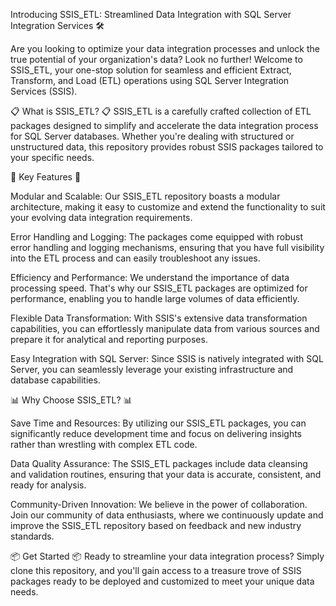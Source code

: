  Introducing SSIS_ETL: Streamlined Data Integration with SQL Server Integration Services 🛠️

Are you looking to optimize your data integration processes and unlock the true potential of your organization's data? Look no further! Welcome to SSIS_ETL, your one-stop solution for seamless and efficient Extract, Transform, and Load (ETL) operations using SQL Server Integration Services (SSIS).

📋 What is SSIS_ETL? 📋
SSIS_ETL is a carefully crafted collection of ETL packages designed to simplify and accelerate the data integration process for SQL Server databases. Whether you're dealing with structured or unstructured data, this repository provides robust SSIS packages tailored to your specific needs.

🔑 Key Features 🔑

Modular and Scalable: Our SSIS_ETL repository boasts a modular architecture, making it easy to customize and extend the functionality to suit your evolving data integration requirements.

Error Handling and Logging: The packages come equipped with robust error handling and logging mechanisms, ensuring that you have full visibility into the ETL process and can easily troubleshoot any issues.

Efficiency and Performance: We understand the importance of data processing speed. That's why our SSIS_ETL packages are optimized for performance, enabling you to handle large volumes of data efficiently.

Flexible Data Transformation: With SSIS's extensive data transformation capabilities, you can effortlessly manipulate data from various sources and prepare it for analytical and reporting purposes.

Easy Integration with SQL Server: Since SSIS is natively integrated with SQL Server, you can seamlessly leverage your existing infrastructure and database capabilities.

📊 Why Choose SSIS_ETL? 📊

Save Time and Resources: By utilizing our SSIS_ETL packages, you can significantly reduce development time and focus on delivering insights rather than wrestling with complex ETL code.

Data Quality Assurance: The SSIS_ETL packages include data cleansing and validation routines, ensuring that your data is accurate, consistent, and ready for analysis.

Community-Driven Innovation: We believe in the power of collaboration. Join our community of data enthusiasts, where we continuously update and improve the SSIS_ETL repository based on feedback and new industry standards.

📦 Get Started 📦
Ready to streamline your data integration process? Simply clone this repository, and you'll gain access to a treasure trove of SSIS packages ready to be deployed and customized to meet your unique data needs.
